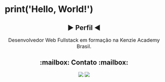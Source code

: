 <div>
  <h1> print('Hello, World!')</h1>
</div>



<div align="center">
    <h2> ▶️ Perfil ◀️ </h2>
    <p style="font-size: 16px;">
    Desenvolvedor Web Fullstack em formação na Kenzie Academy Brasil. 
    </p>
</div>

<div align="center">
    <h2>:mailbox: Contato :mailbox:</h2>
</div>

<div align="center"> 
  <a href="https://www.instagram.com/nunes_well/" target="_blank"><img src="https://img.shields.io/badge/-Instagram-%23E4405F?style=for-the-badge&logo=instagram&logoColor=white" target="_blank"></a>
  <a href="https://www.linkedin.com/in/wellington-mariano-nunes/" target="_blank"><img src="https://img.shields.io/badge/-LinkedIn-%230077B5?style=for-the-badge&logo=linkedin&logoColor=white" target="_blank"></a>
</div>

